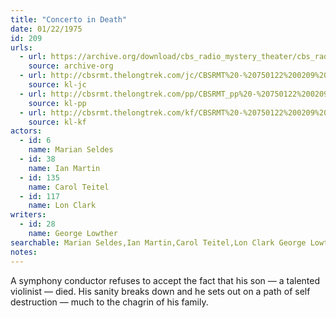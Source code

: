 ```yaml
---
title: "Concerto in Death"
date: 01/22/1975
id: 209
urls: 
  - url: https://archive.org/download/cbs_radio_mystery_theater/cbs_radio_mystery_theater-0201-0250.zip/cbs_radio_mystery_theater-0201-0250%2Fcbsrmt_0209_concerto_in_death.mp3
    source: archive-org
  - url: http://cbsrmt.thelongtrek.com/jc/CBSRMT%20-%20750122%200209%20Concerto%20In%20Death%20vbr%20kb2_jc.mp3
    source: kl-jc
  - url: http://cbsrmt.thelongtrek.com/pp/CBSRMT_pp%20-%20750122%200209%20Concerto%20in%20Death.mp3
    source: kl-pp
  - url: http://cbsrmt.thelongtrek.com/kf/CBSRMT%20-%20750122%200209%20Concerto%20In%20Death_kf.mp3
    source: kl-kf
actors:  
  - id: 6
    name: Marian Seldes  
  - id: 38
    name: Ian Martin  
  - id: 135
    name: Carol Teitel  
  - id: 117
    name: Lon Clark
writers:  
  - id: 28
    name: George Lowther
searchable: Marian Seldes,Ian Martin,Carol Teitel,Lon Clark George Lowther
notes:  
---
```

A symphony conductor refuses to accept the fact that his son — a talented violinist — died. His sanity breaks down and he sets out on a path of self destruction — much to the chagrin of his family.